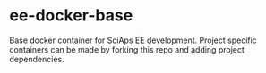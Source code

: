 # ee-docker-base
Base docker container for SciAps EE development.  Project specific containers can be made by forking this repo and adding project dependencies.
